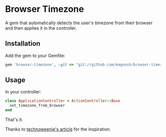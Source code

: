 # Browser Timezone #

A gem that automatically detects the user's timezone from their browser and then applies it in the controller.

## Installation ##

Add the gem to your Gemfile:

  ```ruby
  gem 'browser-timezone', :git => "git://github.com/magoosh/browser-timezone.git"
  ```

## Usage ##

In your controller:

  ```ruby
  class ApplicationController < ActionController::Base
    set_timezone_from_browser
  end
  ````
  
That's it.

Thanks to [technoweenie's article](http://techno-weenie.net/2008/2/6/timezone-awareness-in-rails/) for the inspiration.
